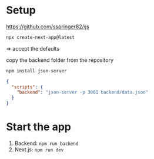 # Setup

https://github.com/sspringer82/ijs

```bash
npx create-next-app@latest
```
 => accept the defaults

copy the backend folder from the repository 

```bash
npm install json-server
```

```json
{
  "scripts": {
    "backend": "json-server -p 3001 backend/data.json"
  }
}
```

# Start the app
1. Backend: `npm run backend`
2. Next.js: `npm run dev`